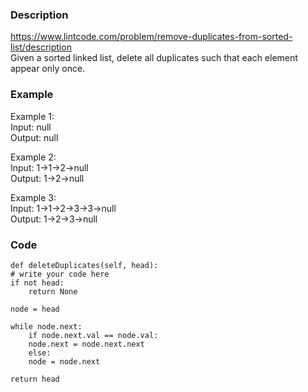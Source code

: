 ### Description
https://www.lintcode.com/problem/remove-duplicates-from-sorted-list/description  
Given a sorted linked list, delete all duplicates such that each element appear only once.

### Example
Example 1:\
Input:  null\
Output: null

Example 2:\
Input:  1->1->2->null\
Output: 1->2->null
	
Example 3:\
Input:  1->1->2->3->3->null\
Output: 1->2->3->null
	
### Code
```
def deleteDuplicates(self, head):
# write your code here
if not head:
    return None

node = head

while node.next:
    if node.next.val == node.val:
	node.next = node.next.next
    else:
	node = node.next

return head
```
